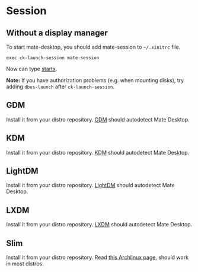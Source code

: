 # Session

## Without a display manager

To start mate-desktop, you should add mate-session to `~/.xinitrc` file.

    
    
    exec ck-launch-session mate-session

Now can type [startx](https://wiki.archlinux.org/index.php/Startx).

**Note:** If you have authorization problems (e.g. when mounting disks), try
adding `dbus-launch` after `ck-launch-session`.

## GDM

Install it from your distro repository.
[GDM](https://wiki.archlinux.org/index.php/GDM) should autodetect Mate Desktop.

## KDM

Install it from your distro repository.
[KDM](https://wiki.archlinux.org/index.php/KDM) should autodetect Mate Desktop.

## LightDM

Install it from your distro repository.
[LightDM](https://wiki.archlinux.org/index.php/LightDM) should autodetect Mate
Desktop.

## LXDM

Install it from your distro repository.
[LXDM](https://wiki.archlinux.org/index.php/LXDM) should autodetect Mate Desktop.

## Slim

Install it from your distro repository. Read [this Archlinux page](https://wiki.archlinux.org/index.php/Slim),
should work in most distros.

